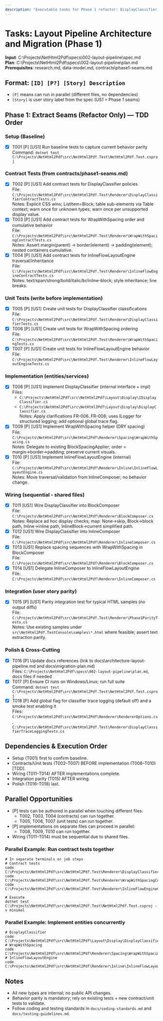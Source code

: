 ```yaml
---
description: "Executable tasks for Phase 1 refactor: DisplayClassifier, WrapWithSpacing, InlineFlowLayoutEngine (behavior parity)"
---
```


# Tasks: Layout Pipeline Architecture and Migration (Phase 1)

**Input**: C:\Projects\NetHtml2Pdf\specs\002-layout-pipeline\spec.md  
**Plan**: C:\Projects\NetHtml2Pdf\specs\002-layout-pipeline\plan.md  
**Prerequisites**: research.md, data-model.md, contracts\phase1-seams.md

## Format: `[ID] [P?] [Story] Description`
- `[P]` means can run in parallel (different files, no dependencies)
- `[Story]` is user story label from the spec (US1 = Phase 1 seams)

## Phase 1: Extract Seams (Refactor Only) — TDD Order

### Setup (Baseline)
- [X] T001 [P] [US1] Run baseline tests to capture current behavior parity  
  Command: `dotnet test C:\Projects\NetHtml2Pdf\src\NetHtml2Pdf.Test\NetHtml2Pdf.Test.csproj`

### Contract Tests (from contracts/phase1-seams.md)
- [X] T002 [P] [US1] Add contract tests for DisplayClassifier policies  
  File: `C:\Projects\NetHtml2Pdf\src\NetHtml2Pdf.Test\Renderer\DisplayClassifierContractTests.cs`  
  Notes: Explicit CSS wins; ListItem=Block; table sub-elements via Table context; warn once for unknown types; warn once per unsupported display value.
- [X] T003 [P] [US1] Add contract tests for WrapWithSpacing order and cumulative behavior  
  File: `C:\Projects\NetHtml2Pdf\src\NetHtml2Pdf.Test\Renderer\WrapWithSpacingContractTests.cs`  
  Notes: Assert margin(parent) → border(element) → padding(element); nested containers cumulative.
- [X] T004 [P] [US1] Add contract tests for InlineFlowLayoutEngine traversal/inheritance  
  File: `C:\Projects\NetHtml2Pdf\src\NetHtml2Pdf.Test\Renderer\InlineFlowEngineContractTests.cs`  
  Notes: text/span/strong/bold/italic/br/inline-block; style inheritance; line breaks.

### Unit Tests (write before implementation)
- [X] T005 [P] [US1] Create unit tests for DisplayClassifier classifications  
  File: `C:\Projects\NetHtml2Pdf\src\NetHtml2Pdf.Test\Renderer\DisplayClassifierTests.cs`
- [X] T006 [P] [US1] Create unit tests for WrapWithSpacing ordering  
  File: `C:\Projects\NetHtml2Pdf\src\NetHtml2Pdf.Test\Renderer\WrapWithSpacingTests.cs`
- [X] T007 [P] [US1] Create unit tests for InlineFlowLayoutEngine behavior  
  File: `C:\Projects\NetHtml2Pdf\src\NetHtml2Pdf.Test\Renderer\InlineFlowLayoutEngineTests.cs`

### Implementation (entities/services)
- [X] T008 [P] [US1] Implement DisplayClassifier (internal interface + impl)  
  Files:
  - `C:\Projects\NetHtml2Pdf\src\NetHtml2Pdf\Layout\Display\IDisplayClassifier.cs`
  - `C:\Projects\NetHtml2Pdf\src\NetHtml2Pdf\Layout\Display\DisplayClassifier.cs`  
  Notes: Apply clarifications FR-006..FR-008; uses ILogger for structured logging; add optional global trace flag.
- [X] T009 [P] [US1] Implement WrapWithSpacing helper (DRY spacing)  
  File: `C:\Projects\NetHtml2Pdf\src\NetHtml2Pdf\Renderer\Spacing\WrapWithSpacing.cs`  
  Notes: Delegate to existing BlockSpacingApplier; order = margin→border→padding; preserve current visuals.
- [X] T010 [P] [US1] Implement InlineFlowLayoutEngine (internal)  
  File: `C:\Projects\NetHtml2Pdf\src\NetHtml2Pdf\Renderer\Inline\InlineFlowLayoutEngine.cs`  
  Notes: Move traversal/validation from InlineComposer; no behavior change.

### Wiring (sequential - shared files)
- [X] T011 [US1] Wire DisplayClassifier into BlockComposer  
  File: `C:\Projects\NetHtml2Pdf\src\NetHtml2Pdf\Renderer\BlockComposer.cs`  
  Notes: Replace ad hoc display checks; map: None→skip, Block→block path, Inline→inline path, InlineBlock→current simplified path.
- [X] T012 [US1] Wire DisplayClassifier into InlineComposer  
  File: `C:\Projects\NetHtml2Pdf\src\NetHtml2Pdf\Renderer\InlineComposer.cs`
- [X] T013 [US1] Replace spacing sequences with WrapWithSpacing in BlockComposer  
  File: `C:\Projects\NetHtml2Pdf\src\NetHtml2Pdf\Renderer\BlockComposer.cs`
- [X] T014 [US1] Delegate InlineComposer to InlineFlowLayoutEngine  
  File: `C:\Projects\NetHtml2Pdf\src\NetHtml2Pdf\Renderer\InlineComposer.cs`

### Integration (user story parity)
- [X] T015 [P] [US1] Parity integration test for typical HTML samples (no output diffs)  
  File: `C:\Projects\NetHtml2Pdf\src\NetHtml2Pdf.Test\Renderer\Phase1ParityTests.cs`  
  Notes: Use existing samples under `src\NetHtml2Pdf.TestConsole\samples\*.html` where feasible; assert text extraction parity.

### Polish & Cross-Cutting
- [X] T016 [P] Update docs references (link to docs\architecture-layout-pipeline.md and docs\migration-plan.md)  
  Files: `C:\Projects\NetHtml2Pdf\specs\002-layout-pipeline\plan.md`, docs files if needed
- [X] T017 [P] Ensure CI runs on Windows/Linux; run full suite  
  Command: `dotnet test C:\Projects\NetHtml2Pdf\src\NetHtml2Pdf.Test\NetHtml2Pdf.Test.csproj`
- [X] T018 [P] Add global flag for classifier trace logging (default off) and a smoke test enabling it  
  Files: `C:\Projects\NetHtml2Pdf\src\NetHtml2Pdf\Renderer\RendererOptions.cs`, `C:\Projects\NetHtml2Pdf\src\NetHtml2Pdf.Test\Renderer\DisplayClassifierTraceLoggingTests.cs`

## Dependencies & Execution Order
- Setup (T001) first to confirm baseline.
- Contracts/Unit tests (T002–T007) BEFORE implementation (T008–T010) [TDD].
- Wiring (T011–T014) AFTER implementations complete.
- Integration parity (T015) AFTER wiring.
- Polish (T016–T018) last.

## Parallel Opportunities
- [P] tests can be authored in parallel when touching different files:
  - T002, T003, T004 (contracts) can run together.
  - T005, T006, T007 (unit tests) can run together.
- [P] implementations on separate files can proceed in parallel:
  - T008, T009, T010 can run together.
- Wiring (T011–T014) must be sequential due to shared files.

### Parallel Example: Run contract tests together
```
# In separate terminals or job steps
# Contract tests
code C:\Projects\NetHtml2Pdf\src\NetHtml2Pdf.Test\Renderer\DisplayClassifierContractTests.cs
code C:\Projects\NetHtml2Pdf\src\NetHtml2Pdf.Test\Renderer\WrapWithSpacingContractTests.cs
code C:\Projects\NetHtml2Pdf\src\NetHtml2Pdf.Test\Renderer\InlineFlowEngineContractTests.cs

# Execute
dotnet test C:\Projects\NetHtml2Pdf\src\NetHtml2Pdf.Test\NetHtml2Pdf.Test.csproj -v minimal
```

### Parallel Example: Implement entities concurrently
```
# DisplayClassifier
code C:\Projects\NetHtml2Pdf\src\NetHtml2Pdf\Layout\Display\DisplayClassifier.cs
# WrapWithSpacing
code C:\Projects\NetHtml2Pdf\src\NetHtml2Pdf\Renderer\Spacing\WrapWithSpacing.cs
# InlineFlowLayoutEngine
code C:\Projects\NetHtml2Pdf\src\NetHtml2Pdf\Renderer\Inline\InlineFlowLayoutEngine.cs
```

## Notes
- All new types are internal; no public API changes.
- Behavior parity is mandatory; rely on existing tests + new contract/unit tests to validate.
- Follow coding and testing standards in `docs/coding-standards.md` and `docs/testing-guidelines.md`.
